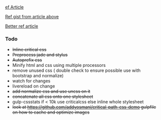 [ef Article](https://medium.com/objects-in-space/considering-a-static-site-tool-learn-gulp-2fd5f9821fc4)

[Ref gist from article above](https://gist.github.com/andrewdc/10659265)

[Better ref article](https://www.codementor.io/development-process/tutorial/how-to-set-up-gulp-beginner-guide)

### Todo

* ~~Inline critical css~~
* ~~Preprocess jade and stylus~~
* ~~Autoprefix css~~
* Minify html and css using multiple processors
* remove unused css ( double check to ensure possible use with bootstrap and normalize)
* watch for changes
* livereload on change
* ~~add normalize css and use uncss on it~~
* ~~concatenate all css onto one stylesheet~~
* gulp-cssstats if < 10k use criticalcss else inline whole stylesheet
* ~~look at https://github.com/addyosmani/critical-path-css-demo gulpfile on how to cache and optimize images~~
